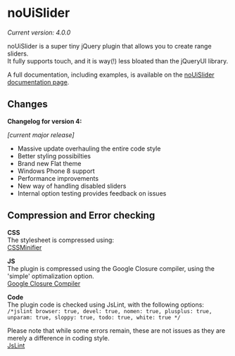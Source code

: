 # noUiSlider
_Current version: 4.0.0_

noUiSlider is a super tiny jQuery plugin that allows you to create range sliders.  
It fully supports touch, and it is way(!) less bloated than the jQueryUI library.

A full documentation, including examples, is available on the [noUiSlider documentation page](http://refreshless.com/nouislider/).

Changes
-------
**Changelog for version 4:**

_[current major release]_

* Massive update overhauling the entire code style
* Better styling possibilties
* Brand new Flat theme
* Windows Phone 8 support
* Performance improvements
* New way of handling disabled sliders
* Internal option testing provides feedback on issues

Compression and Error checking
------------------------------

**CSS**  
The stylesheet is compressed using:  
[CSSMinifier](http://cssminifier.com/)

**JS**  
The plugin is compressed using the Google Closure compiler, using the 'simple' optimalization option.  
[Google Closure Compiler](http://closure-compiler.appspot.com/home)

**Code**  
The plugin code is checked using JsLint, with the following options:
`/*jslint browser: true, devel: true, nomen: true, plusplus: true, unparam: true, sloppy: true, todo: true, white: true */`

Please note that while some errors remain, these are not issues as they are merely a difference in coding style.  
[JsLint](http://jslint.com/)

